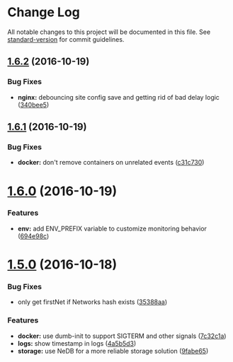 # Change Log

All notable changes to this project will be documented in this file. See [standard-version](https://github.com/conventional-changelog/standard-version) for commit guidelines.

<a name="1.6.2"></a>
## [1.6.2](https://github.com/joakimbeng/katalog/compare/v1.6.1...v1.6.2) (2016-10-19)


### Bug Fixes

* **nginx:** debouncing site config save and getting rid of bad delay logic ([340bee5](https://github.com/joakimbeng/katalog/commit/340bee5))



<a name="1.6.1"></a>
## [1.6.1](https://github.com/joakimbeng/katalog/compare/v1.6.0...v1.6.1) (2016-10-19)


### Bug Fixes

* **docker:** don't remove containers on unrelated events ([c31c730](https://github.com/joakimbeng/katalog/commit/c31c730))



<a name="1.6.0"></a>
# [1.6.0](https://github.com/joakimbeng/katalog/compare/v1.5.0...v1.6.0) (2016-10-19)


### Features

* **env:** add ENV_PREFIX variable to customize monitoring behavior ([694e98c](https://github.com/joakimbeng/katalog/commit/694e98c))



<a name="1.5.0"></a>
# [1.5.0](https://github.com/joakimbeng/katalog/compare/1.4.2...v1.5.0) (2016-10-18)


### Bug Fixes

* only get firstNet if Networks hash exists ([35388aa](https://github.com/joakimbeng/katalog/commit/35388aa))


### Features

* **docker:** use dumb-init to support SIGTERM and other signals ([7c32c1a](https://github.com/joakimbeng/katalog/commit/7c32c1a))
* **logs:** show timestamp in logs ([4a5b5d3](https://github.com/joakimbeng/katalog/commit/4a5b5d3))
* **storage:** use NeDB for a more reliable storage solution ([9fabe65](https://github.com/joakimbeng/katalog/commit/9fabe65))
